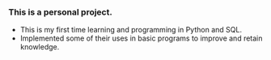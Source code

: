 ### This is a personal project.
- This is my first time learning and programming in Python and SQL.
- Implemented some of their uses in basic programs to improve and retain knowledge.
